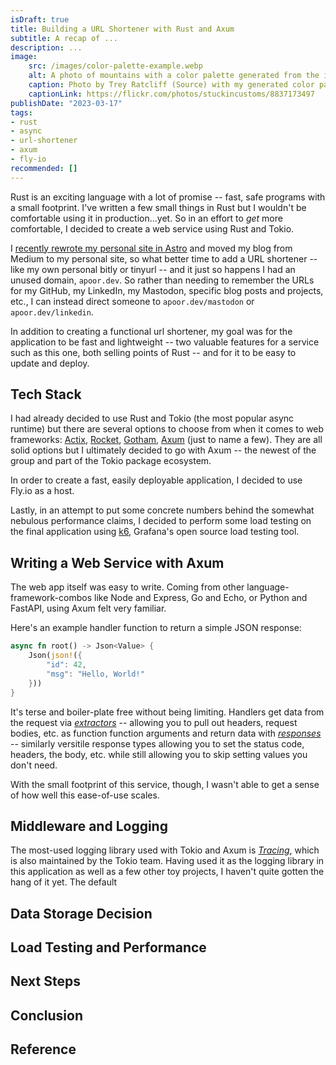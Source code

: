 ```yaml
---
isDraft: true
title: Building a URL Shortener with Rust and Axum
subtitle: A recap of ...
description: ... 
image:
    src: /images/color-palette-example.webp
    alt: A photo of mountains with a color palette generated from the image.
    caption: Photo by Trey Ratcliff (Source) with my generated color palette.
    captionLink: https://flickr.com/photos/stuckincustoms/8837173497
publishDate: "2023-03-17"
tags:
- rust
- async
- url-shortener
- axum
- fly-io
recommended: []
---
```


Rust is an exciting language with a lot of promise -- fast, safe programs with a small 
footprint. I've written a few small things in Rust but I wouldn't be comfortable using 
it in production...yet. So in an effort to _get_ more comfortable, I decided to create
a web service using Rust and Tokio.

I [recently rewrote my personal site in Astro](/blog/astro-rewrite) and moved my blog
from Medium to my personal site, so what better time to add a URL shortener -- like my 
own personal bitly or tinyurl -- and it just so happens I had an unused domain, 
`apoor.dev`. So rather than needing to remember the URLs for my GitHub, my LinkedIn, 
my Mastodon, specific blog posts and projects, etc., I can instead direct someone to 
`apoor.dev/mastodon` or `apoor.dev/linkedin`.

In addition to creating a functional url shortener, my goal was for the application to 
be fast and lightweight -- two valuable features for a service such as this one, both
selling points of Rust -- and for it to be easy to update and deploy.


## Tech Stack

I had already decided to use Rust and Tokio (the most popular async runtime) but there
are several options to choose from when it comes to web frameworks:
[Actix](https://actix.rs/), [Rocket](https://rocket.rs/), [Gotham](https://gotham.rs/),
[Axum](https://github.com/tokio-rs/axum) (just to name a few). They are all solid 
options but I ultimately decided to go with Axum -- the newest of the group and part of 
the Tokio package ecosystem.

In order to create a fast, easily deployable application, I decided to use Fly.io as
a host.

Lastly, in an attempt to put some concrete numbers behind the somewhat nebulous 
performance claims, I decided to perform some load testing on the final application 
using [k6](https://k6.io), Grafana's open source load testing tool.


## Writing a Web Service with Axum

The web app itself was easy to write. Coming from other language-framework-combos like 
Node and Express, Go and Echo, or Python and FastAPI, using Axum felt very familiar.

Here's an example handler function to return a simple JSON response:

```rust
async fn root() -> Json<Value> {
    Json(json!({
        "id": 42,
        "msg": "Hello, World!"
    }))
}
```

It's terse and boiler-plate free without being limiting. Handlers get data from the
request via [_extractors_](https://docs.rs/axum/latest/axum/#extractors) -- allowing
you to pull out headers, request bodies, etc. as function function arguments and
return data with [_responses_](https://docs.rs/axum/latest/axum/#responses) -- similarly
versitile response types allowing you to set the status code, headers, the body, etc.
while still allowing you to skip setting values you don't need.

With the small footprint of this service, though, I wasn't able to get a sense of how 
well this ease-of-use scales.


## Middleware and Logging

The most-used logging library used with Tokio and Axum is 
[_Tracing_](https://github.com/tokio-rs/tracing), which is also maintained by the Tokio
team. Having used it as the logging library in this application as well as a few other
toy projects, I haven't quite gotten the hang of it yet. The default


## Data Storage Decision



## Load Testing and Performance



## Next Steps



## Conclusion



## Reference


